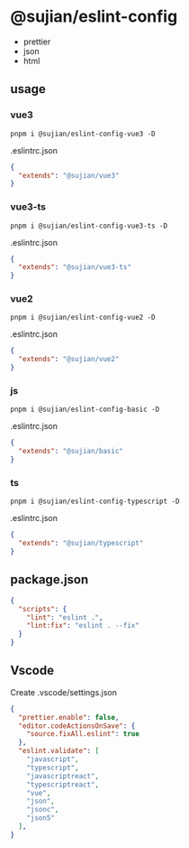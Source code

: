 # @sujian/eslint-config

- prettier
- json
- html


## usage

### vue3
```
pnpm i @sujian/eslint-config-vue3 -D
```

.eslintrc.json

```json
{
  "extends": "@sujian/vue3"
}
```

### vue3-ts
```
pnpm i @sujian/eslint-config-vue3-ts -D
```

.eslintrc.json

```json
{
  "extends": "@sujian/vue3-ts"
}
```

### vue2
```
pnpm i @sujian/eslint-config-vue2 -D
```

.eslintrc.json

```json
{
  "extends": "@sujian/vue2"
}
```

### js
```
pnpm i @sujian/eslint-config-basic -D
```

.eslintrc.json

```json
{
  "extends": "@sujian/basic"
}
```

### ts
```
pnpm i @sujian/eslint-config-typescript -D
```

.eslintrc.json

```json
{
  "extends": "@sujian/typescript"
}
```



## package.json

```json
{
  "scripts": {
    "lint": "eslint .",
    "lint:fix": "eslint . --fix"
  }
}
```

## Vscode 

Create .vscode/settings.json

```json
{
  "prettier.enable": false,
  "editor.codeActionsOnSave": {
    "source.fixAll.eslint": true
  },
  "eslint.validate": [
    "javascript",
    "typescript",
    "javascriptreact",
    "typescriptreact",
    "vue",
    "json",
    "jsonc",
    "json5"
  ],
}
```